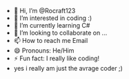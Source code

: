 - 👋 Hi, I’m @Rocraft123
- 👀 I’m interested in coding :)
- 🌱 I’m currently learning C#
- 💞️ I’m looking to collaborate on ...
- 📫 How to reach me Email
- 😄 Pronouns: He/Him
- ⚡ Fun fact: I really like coding!
- yes i really am just the avrage coder ;)
<!---
Rocraft123/Rocraft123 is a ✨ special ✨ repository because its `README.md` (this file) appears on your GitHub profile.
You can click the Preview link to take a look at your changes.
--->
